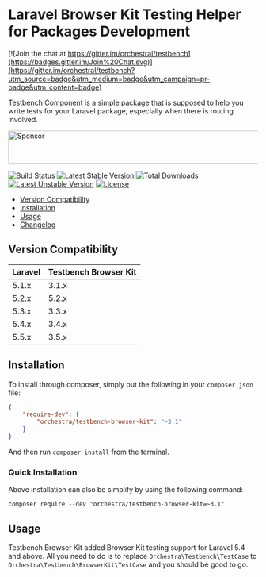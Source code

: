 Laravel Browser Kit Testing Helper for Packages Development
==============

[![Join the chat at https://gitter.im/orchestral/testbench](https://badges.gitter.im/Join%20Chat.svg)](https://gitter.im/orchestral/testbench?utm_source=badge&utm_medium=badge&utm_campaign=pr-badge&utm_content=badge)

Testbench Component is a simple package that is supposed to help you write tests for your Laravel package, especially when there is routing involved.

<a target='_blank' rel='nofollow' href='https://app.codesponsor.io/link/CGorXzjcVJndWFmvAQUuQQDA/orchestral/testbench-browser-kit'>
  <img alt='Sponsor' width='888' height='68' src='https://app.codesponsor.io/embed/CGorXzjcVJndWFmvAQUuQQDA/orchestral/testbench-browser-kit.svg' />
</a>

[![Build Status](https://travis-ci.org/orchestral/testbench-browser-kit.svg?branch=3.5)](https://travis-ci.org/orchestral/testbench-browser-kit)
[![Latest Stable Version](https://poser.pugx.org/orchestra/testbench-browser-kit/v/stable)](https://packagist.org/packages/orchestra/testbench-browser-kit)
[![Total Downloads](https://poser.pugx.org/orchestra/testbench-browser-kit/downloads)](https://packagist.org/packages/orchestra/testbench-browser-kit)
[![Latest Unstable Version](https://poser.pugx.org/orchestra/testbench-browser-kit/v/unstable)](https://packagist.org/packages/orchestra/testbench-browser-kit)
[![License](https://poser.pugx.org/orchestra/testbench-browser-kit/license)](https://packagist.org/packages/orchestra/testbench-browser-kit)

* [Version Compatibility](#version-compatibility)
* [Installation](#installation)
* [Usage](#usage)
* [Changelog](https://github.com/orchestral/testbench-browser-kit/releases)

## Version Compatibility

 Laravel  | Testbench Browser Kit
:---------|:----------
 5.1.x    | 3.1.x
 5.2.x    | 5.2.x
 5.3.x    | 3.3.x
 5.4.x    | 3.4.x
 5.5.x    | 3.5.x

## Installation

To install through composer, simply put the following in your `composer.json` file:

```json
{
    "require-dev": {
        "orchestra/testbench-browser-kit": "~3.1"
    }
}
```

And then run `composer install` from the terminal.

### Quick Installation

Above installation can also be simplify by using the following command:

    composer require --dev "orchestra/testbench-browser-kit=~3.1"

## Usage

Testbench Browser Kit added Browser Kit testing support for Laravel 5.4 and above. All you need to do is to replace `Orchestra\Testbench\TestCase` to `Orchestra\Testbench\BrowserKit\TestCase` and you should be good to go.
